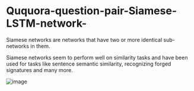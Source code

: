 # Ququora-question-pair-Siamese-LSTM-network-

Siamese networks are networks that have two or more identical sub-networks in them.

Siamese networks seem to perform well on similarity tasks and have been used for tasks like sentence semantic similarity, recognizing forged signatures and many more.

![image](https://user-images.githubusercontent.com/82521644/224676461-27dd7832-a2e6-4b7a-b6b9-e737b2ff7815.png)
